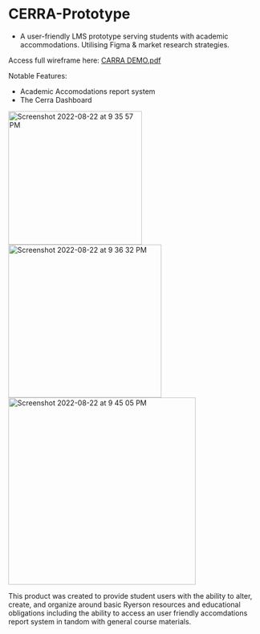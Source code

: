 # CERRA-Prototype
- A user-friendly LMS prototype serving students with academic accommodations. Utilising Figma & market research strategies.

Access full wireframe here: 
[CARRA DEMO.pdf](https://www.figma.com/file/Bl5aaD9zPUufmpxGUXyKAM?embed_host=share&kind=&node-id=0%3A1&viewer=1)

Notable Features:
- Academic Accomodations report system
- The Cerra Dashboard

<img width="266" alt="Screenshot 2022-08-22 at 9 35 57 PM" src="https://user-images.githubusercontent.com/111409337/186049339-c7c2d2df-deab-4cfc-9cac-e05e3a30a784.png"> <img width="305" alt="Screenshot 2022-08-22 at 9 36 32 PM" src="https://user-images.githubusercontent.com/111409337/186049340-7f64bee7-a0ed-4290-b78c-4bce4b515138.png"> 
<img width="373" alt="Screenshot 2022-08-22 at 9 45 05 PM" src="https://user-images.githubusercontent.com/111409337/186050565-ea4d1c79-86dd-4e4a-b640-04d1f14ea918.png">


This product was created to provide student users with the ability to alter, create, and organize around basic Ryerson resources and educational obligations including the ability to access an user friendly accomdations report system in tandom with general course materials.


